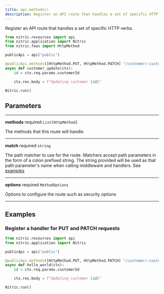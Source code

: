 ```yaml
---
title: api.methods()
description: Register an API route that handles a set of specific HTTP verbs.
---
```


Register an API route that handles a set of specific HTTP verbs.

```python
from nitric.resources import api
from nitric.application import Nitric
from nitric.faas import HttpMethod

publicApi = api("public")

@publicApi.methods([HttpMethod.PUT, HttpMethod.PATCH] "/customer/:customerId")
async def customer_update(ctx):
    id = ctx.req.params.customerId

    ctx.res.body = f"Updating customer {id}"

Nitric.run()
```

## Parameters

---

**methods** required `List[HttpMethod]`

The methods that this route will handle.

---

**match** required `string`

The path matcher to use for the route. Matchers accept path parameters in the form of a colon prefixed string. The string provided will be used as that path parameter's name when calling middleware and handlers. See [examples](#examples)

---

**options** required `MethodOptions`

Options to configure the route such as security options

---

## Examples

### Register a handler for PUT and PATCH requests

```python
from nitric.resources import api
from nitric.application import Nitric

publicApi = api("public")

@publicApi.methods([HttpMethod.PUT, HttpMethod.PATCH] "/customer/:customerId")
async def hello_world(ctx):
    id = ctx.req.params.customerId

    ctx.res.body = f"Updating customer {id}"

Nitric.run()
```
